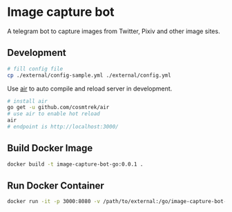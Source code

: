 # Image capture bot

A telegram bot to capture images from Twitter, Pixiv and other image sites.

## Development

```bash
# fill config file
cp ./external/config-sample.yml ./external/config.yml
```

Use [air](https://github.com/cosmtrek/air) to auto compile and reload server in development.

```bash
# install air
go get -u github.com/cosmtrek/air
# use air to enable hot reload
air
# endpoint is http://localhost:3000/
```

## Build Docker Image

```bash
docker build -t image-capture-bot-go:0.0.1 .
```

## Run Docker Container

```bash
docker run -it -p 3000:8080 -v /path/to/external:/go/image-capture-bot-go/external image-capture-bot-go:latest
```

